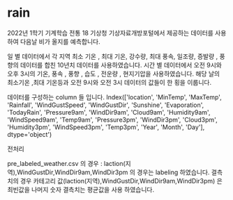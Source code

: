 # rain
2022년 1학기 기계학습 전통 18 
기상청 기상자료개방포털에서 제공하는 데이터를 사용하여 다음날 비가 올지를 예측합니다.

일 별 데이터에서 각 지역 최소 기온 , 최대 기온, 강수량, 최대 풍속, 일조량, 증발량 , 풍향의 데이터를 합친 10년치 데이터를 사용하였습니다.
시간 별 데이터에서 오전 9시와 오후 3시의 기온, 풍속 , 풍향 , 습도 , 전운량 , 현지기압을 사용하였습니다.
해당 날의 최소기온 ,최대 기온등과 오전 9시와 오전 3시 데이터의 값들이 한 횡을 이룹니다.

데이터를 구성하는 column 들 입니다.
Index(['location', 'MinTemp', 'MaxTemp', 'Rainfall', 'WindGustSpeed',
       'WindGustDir', 'Sunshine', 'Evaporation', 'TodayRain', 'Pressure9am',
       'WindDir9am', 'Cloud9am', 'Humidity9am', 'WindSpeed9am', 'Temp9am',
       'Pressure3pm', 'WindDir3pm', 'Cloud3pm', 'Humidity3pm', 'WindSpeed3pm',
       'Temp3pm', 'Year', 'Month', 'Day'],
      dtype='object')
     

전처리 

pre_labeled_weather.csv 의 경우 :
laction(지역),WindGustDir,WindDir9am,WindDir3pm 의 경우는 labeling 하였습니다.
결측치의 경우 카테고리 값(laction(지역),WindGustDir,WindDir9am,WindDir3pm) 은 최빈값을 
나머지 숫자 결측치는 평균값을 사용 하였습니다.
